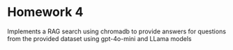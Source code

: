 # Homework 4
Implements a RAG search using chromadb to provide answers for questions from the provided dataset using gpt-4o-mini and LLama models
